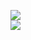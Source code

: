 [![](https://img.shields.io/badge/Made%20With-Github%20Spray-lightgrey.svg?style=for-the-badge&logo=github)](https://github.com/Annihil/github-spray#13550)  
[![](https://i.imgur.com/2DrTn0Z.gif)](https://github.com/Annihil/github-spray)